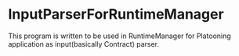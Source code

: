 # InputParserForRuntimeManager
This program is written to be used in RuntimeManager for Platooning application as input(basically Contract) parser. 
